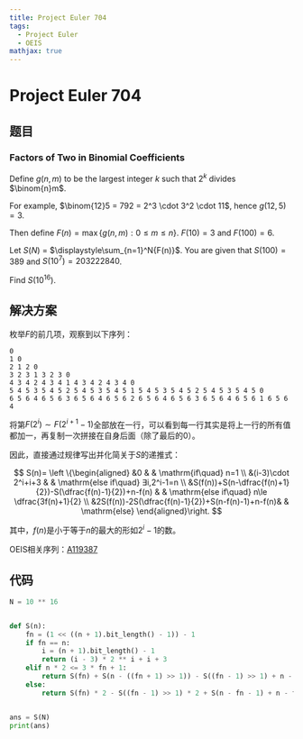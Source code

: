 ```yaml
---
title: Project Euler 704
tags:
  - Project Euler
  - OEIS
mathjax: true
---
```

<escape><!-- more --></escape>

# Project Euler 704

## 题目

### Factors of Two in Binomial Coefficients

Define $g(n, m)$ to be the largest integer $k$ such that $2^k$ divides $\binom{n}m$.

For example, $\binom{12}5 = 792 = 2^3 \cdot 3^2 \cdot 11$, hence $g(12, 5) = 3$.

Then define $F(n) = \max \{ g(n, m) : 0 \le m \le n \}$. $F(10) = 3$ and $F(100) = 6$.

Let $S(N)$ = $\displaystyle\sum_{n=1}^N{F(n)}$. You are given that $S(100) = 389$ and $S(10^7) = 203222840$.

Find $S(10^{16})$.

## 解决方案

枚举$F$的前几项，观察到以下序列：

```
0
1 0
2 1 2 0
3 2 3 1 3 2 3 0
4 3 4 2 4 3 4 1 4 3 4 2 4 3 4 0
5 4 5 3 5 4 5 2 5 4 5 3 5 4 5 1 5 4 5 3 5 4 5 2 5 4 5 3 5 4 5 0
6 5 6 4 6 5 6 3 6 5 6 4 6 5 6 2 6 5 6 4 6 5 6 3 6 5 6 4 6 5 6 1 6 5 6 4
```

将第$F(2^i)\sim F(2^{i+1}-1)$全部放在一行，可以看到每一行其实是将上一行的所有值都加一，再复制一次拼接在自身后面（除了最后的$0$）。

因此，直接通过规律写出并化简关于$S$的递推式：

$$
S(n)=
\left \{\begin{aligned}
  &0 & & \mathrm{if\quad} n=1 \\
  &(i-3)\cdot 2^i+i+3 & & \mathrm{else if\quad} ∃i,2^i-1=n \\
  &S(f(n))+S(n-\dfrac{f(n)+1}{2})-S(\dfrac{f(n)-1}{2})+n-f(n) & & \mathrm{else if\quad} n\le \dfrac{3f(n)+1}{2} \\
  &2S(f(n))-2S(\dfrac{f(n)-1}{2})+S(n-f(n)-1)+n-f(n)& & \mathrm{else}
\end{aligned}\right.
$$

其中，$f(n)$是小于等于$n$的最大的形如$2^i-1$的数。

OEIS相关序列：[A119387](https://oeis.org/A119387)

## 代码

```py
N = 10 ** 16


def S(n):
    fn = (1 << ((n + 1).bit_length() - 1)) - 1
    if fn == n:
        i = (n + 1).bit_length() - 1
        return (i - 3) * 2 ** i + i + 3
    elif n * 2 <= 3 * fn + 1:
        return S(fn) + S(n - ((fn + 1) >> 1)) - S((fn - 1) >> 1) + n - fn
    else:
        return S(fn) * 2 - S((fn - 1) >> 1) * 2 + S(n - fn - 1) + n - fn


ans = S(N)
print(ans)

```
